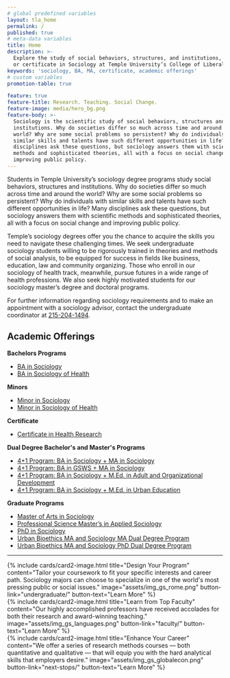 ```yaml
---
# global predefined variables
layout: tla_home
permalink: /
published: true
# meta-data variables
title: Home
description: >-
  Explore the study of social behaviors, structures, and institutions, by earning a BA, MA,
  or certificate in Sociology at Temple University’s College of Liberal Arts.
keywords: 'sociology, BA, MA, certificate, academic offerings'
# custom variables
promotion-table: true

feature: true
feature-title: Research. Teaching. Social Change.
feature-image: media/hero_bg.png
feature-body: >-
  Sociology is the scientific study of social behaviors, structures and
  institutions. Why do societies differ so much across time and around the
  world? Why are some social problems so persistent? Why do individuals with
  similar skills and talents have such different opportunities in life? Many
  disciplines ask these questions, but sociology answers them with scientific
  methods and sophisticated theories, all with a focus on social change and
  improving public policy.
---
```

Students in Temple University’s sociology degree programs study social behaviors, structures and institutions. Why do societies differ so much across time and around the world? Why are some social problems so persistent? Why do individuals with similar skills and talents have such different opportunities in life? Many disciplines ask these questions, but sociology answers them with scientific methods and sophisticated theories, all with a focus on social change and improving public policy.

Temple’s sociology degrees offer you the chance to acquire the skills you need to navigate these challenging times. We seek undergraduate sociology students willing to be rigorously trained in theories and methods of social analysis, to be equipped for success in fields like business, education, law and community organizing. Those who enroll in our sociology of health track, meanwhile, pursue futures in a wide range of health professions. We also seek highly motivated students for our sociology master’s degree and doctoral programs.

For further information regarding sociology requirements and to make an appointment with a sociology advisor, contact the undergraduate coordinator at [215-204-1494](tel:2152041494).

## Academic Offerings

**Bachelors Programs**<br/>
- [BA in Sociology](http://bulletin.temple.edu/undergraduate/liberal-arts/sociology/ba-sociology/)
- [BA in Sociology of Health](http://bulletin.temple.edu/undergraduate/liberal-arts/sociology/ba-sociology-health-track/)

**Minors**<br/>
- [Minor in Sociology](http://bulletin.temple.edu/undergraduate/liberal-arts/sociology/minor-sociology/)
- [Minor in Sociology of Health](http://bulletin.temple.edu/undergraduate/liberal-arts/sociology/minor-sociology-health/)

**Certificate**<br/>
- [Certificate in Health Research](http://bulletin.temple.edu/undergraduate/liberal-arts/certificate-programs/certificate-health-research/)

**Dual Degree Bachelor's and Master's Programs**<br/>
- [4+1 Program: BA in Sociology + MA in Sociology](https://liberalarts.temple.edu/ba-sociology-ma-sociology)
- [4+1 Program: BA in GSWS + MA in Sociology](https://liberalarts.temple.edu/ba-gender-sexuality-and-womens-studies-ma-sociology)
- [4+1 Program: BA in Sociology + M.Ed. in Adult and Organizational Development](http://education.temple.edu/aod/sociology-ba-adult-organizational-development-med)
- [4+1 Program: BA in Sociology + M.Ed. in Urban Education](http://education.temple.edu/urbaned/accelerated-program-dual-degree-41-sociology-ba-and-urban-education-med)

**Graduate Programs**
- [Master of Arts in Sociology](http://bulletin.temple.edu/graduate/scd/cla/sociology-ma/)
- [Professional Science Master’s in Applied Sociology ](http://bulletin.temple.edu/graduate/scd/cla/applied-sociology-psm/)
- [PhD in Sociology](http://bulletin.temple.edu/graduate/scd/cla/sociology-phd/)
- [Urban Bioethics MA and Sociology MA Dual Degree Program](https://sites.temple.edu/maubmasoc/)
- [Urban Bioethics MA and Sociology PhD Dual Degree Program](https://sites.temple.edu/maubphdsoc/)

___

<div class="row row-wider">
<div class="col m12 l4">{% include cards/card2-image.html title="Design Your Program" content="Tailor your coursework to fit your specific interests and career path. Sociology majors can choose to specialize in one of the world's most pressing public or social issues." image="assets/img_gs_rome.png"  button-link="undergraduate/" button-text="Learn More" %}</div>
<div class="col m12 l4">{% include cards/card2-image.html title="Learn from Top Faculty" content="Our highly accomplished professors have received accolades for both their research and award-winning teaching." image="assets/img_gs_languages.png" button-link="faculty/" button-text="Learn More" %}</div>
<div class="col m12 l4">{% include cards/card2-image.html title="Enhance Your Career" content="We offer a series of research methods courses — both quantitative and qualitative — that will equip you with the hard analytical skills that employers desire." image="assets/img_gs_globalecon.png"  button-link="next-stops/" button-text="Learn More" %}</div>
</div>
